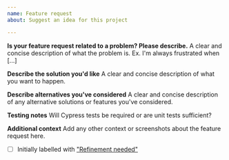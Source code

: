 ```yaml
---
name: Feature request
about: Suggest an idea for this project

---
```


**Is your feature request related to a problem? Please describe.**
A clear and concise description of what the problem is. Ex. I'm always frustrated when [...]

**Describe the solution you'd like**
A clear and concise description of what you want to happen.

**Describe alternatives you've considered**
A clear and concise description of any alternative solutions or features you've considered.

**Testing notes**
Will Cypress tests be required or are unit tests sufficient?

**Additional context**
Add any other context or screenshots about the feature request here.

- [ ] Initially labelled with ["Refinement needed"](https://github.com/BBC-News/simorgh/labels/Refinement%20Needed)

